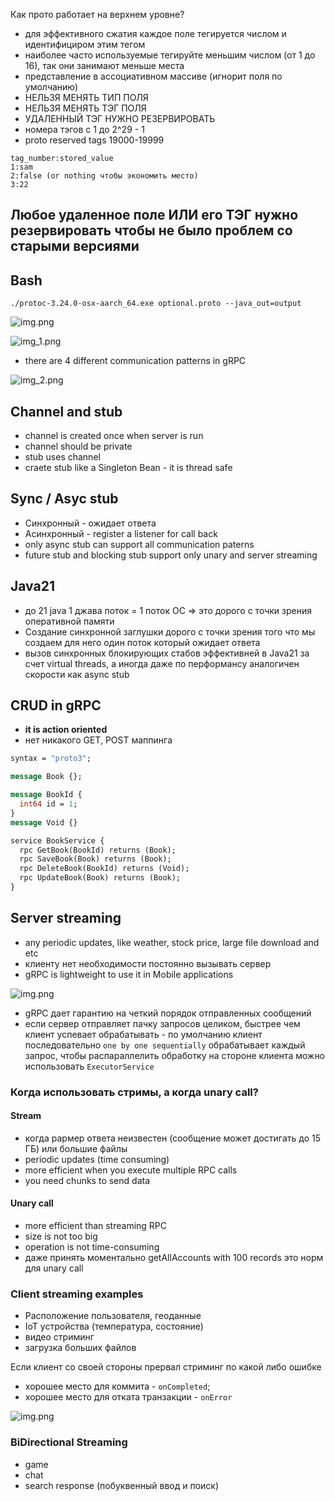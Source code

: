 Как прото работает на верхнем уровне?

- для эффективного сжатия каждое поле тегируется числом и идентифициром этим тегом
- наиболее часто используемые тегируйте меньшим числом (от 1 до 16), так они занимают меньше места
- представление в ассоциативном массиве (игнорит поля по умолчанию)
- НЕЛЬЗЯ МЕНЯТЬ ТИП ПОЛЯ
- НЕЛЬЗЯ МЕНЯТЬ ТЭГ ПОЛЯ
- УДАЛЕННЫЙ ТЭГ НУЖНО РЕЗЕРВИРОВАТЬ
- номера тэгов с 1 до 2^29 - 1 
- proto reserved tags 19000-19999

```
tag_number:stored_value
1:sam
2:false (or nothing чтобы экономить место)
3:22
```

## Любое удаленное поле ИЛИ его ТЭГ нужно резервировать чтобы не было проблем со старыми версиями

## Bash
```
./protoc-3.24.0-osx-aarch_64.exe optional.proto --java_out=output
```


![img.png](img/img.png)


![img_1.png](img/img_1.png)


- there are 4 different communication patterns in gRPC

![img_2.png](img/img_2.png)

## Channel and stub

- channel is created once when server is run
- channel should be private
- stub uses channel
- craete stub like a Singleton Bean - it is thread safe

## Sync / Asyc stub
- Синхронный - ожидает ответа
- Асинхронный - register a listener for call back
- only async stub can support all communication paterns
- future stub and blocking stub support only unary and server streaming
## Java21
- до 21 java 1 джава поток = 1 поток ОС => это дорого с точки зрения оперативной памяти
- Создание синхронной заглушки дорого с точки зрения того что мы создаем для него один поток который ожидает ответа
- вызов синхронных блокирующих стабов эффективней в Java21 за счет virtual threads, а иногда даже по перформансу аналогичен скорости как async stub


## CRUD in gRPC 
- **it is action oriented**
- нет никакого GET, POST маппинга

```protobuf
syntax = "proto3";

message Book {};

message BookId {
  int64 id = 1;
}
message Void {}

service BookService {
  rpc GetBook(BookId) returns (Book);
  rpc SaveBook(Book) returns (Book);
  rpc DeleteBook(BookId) returns (Void);
  rpc UpdateBook(Book) returns (Book);
}
```

## Server streaming
- any periodic updates, like weather, stock price, large file download and etc
- клиенту нет необходимости постоянно вызывать сервер
- gRPC is lightweight to use it in Mobile applications

![img.png](img/server-streaming.png)

- gRPC дает гарантию на четкий порядок отправленных сообщений
- если сервер отправляет пачку запросов целиком, быстрее чем клиент успевает обрабатывать - по умолчанию клиент последовательно `one by one sequentially` обрабатывает каждый запрос, 
чтобы распараллелить обработку на стороне клиента можно использовать `ExecutorService`
### Когда использовать стримы, а когда unary call?

#### Stream
- когда рармер ответа неизвестен (сообщение может достигать до 15 ГБ) или большие файлы
- periodic updates (time consuming)
- more efficient when you execute multiple RPC calls
- you need chunks to send data

#### Unary call
- more efficient than streaming RPC
- size is not too big
- operation is not time-consuming
- даже принять моментально getAllAccounts with 100 records это норм для unary call


### Client streaming examples
- Расположение пользователя, геоданные
- IoT устройства (температура, состояние)
- видео стриминг
- загрузка больших файлов

Если клиент со своей стороны прервал стриминг по какой либо ошибке
- хорошее место для коммита - `onCompleted`;
- хорошее место для отката транзакции - `onError`


![img.png](img/client-streaming.png)


### BiDirectional Streaming
- game
- chat
- search response (побуквенный ввод и поиск)
